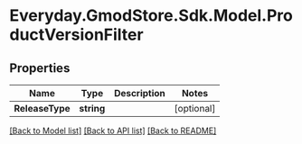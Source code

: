 # Everyday.GmodStore.Sdk.Model.ProductVersionFilter

## Properties

Name | Type | Description | Notes
------------ | ------------- | ------------- | -------------
**ReleaseType** | **string** |  | [optional] 

[[Back to Model list]](../README.md#documentation-for-models) [[Back to API list]](../README.md#documentation-for-api-endpoints) [[Back to README]](../README.md)

